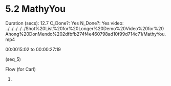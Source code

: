 # 5.2 MathyYou

Duration (secs): 12.7
C_Done?: Yes
N_Done?: Yes
video: ../../../../../Shot%20List%20for%20Longer%20Demo%20Video%20for%20Ahong%20DonMendo%202dfbfb274f4e460798ad10f99d714c71/MathyYou.mp4

00:0015:02 to 00:00:27:19 

(seq_5)

Flow (for Carl)

1.